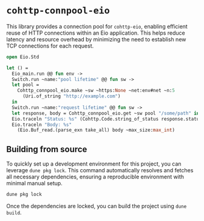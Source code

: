 # `cohttp-connpool-eio`

This library provides a connection pool for `cohttp-eio`, enabling efficient
reuse of HTTP connections within an Eio application. This helps reduce latency
and resource overhead by minimizing the need to establish new TCP connections
for each request.

```ocaml
open Eio.Std

let () =
  Eio_main.run @@ fun env ->
  Switch.run ~name:"pool lifetime" @@ fun sw ->
  let pool =
    Cohttp_connpool_eio.make ~sw ~https:None ~net:env#net ~n:5
      (Uri.of_string "http://example.com")
  in
  Switch.run ~name:"request lifetime" @@ fun sw ->
  let response, body = Cohttp_connpool_eio.get ~sw pool "/some/path" in
  Eio.traceln "Status: %s" (Cohttp.Code.string_of_status response.status);
  Eio.traceln "Body: %s"
    (Eio.Buf_read.(parse_exn take_all) body ~max_size:max_int)
```

## Building from source

To quickly set up a development environment for this project, you can leverage
`dune pkg lock`. This command automatically resolves and fetches all necessary
dependencies, ensuring a reproducible environment with minimal manual setup.

```sh
dune pkg lock
```

Once the dependencies are locked, you can build the project using `dune build`.
